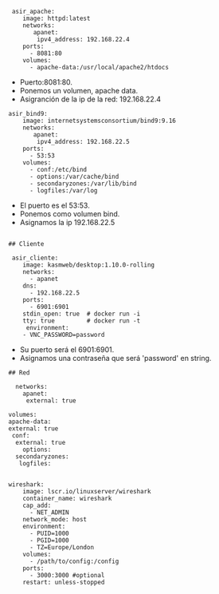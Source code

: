 
~~~
 asir_apache:
    image: httpd:latest
    networks:
       apanet:
        ipv4_address: 192.168.22.4
    ports:
      - 8081:80
    volumes:
      - apache-data:/usr/local/apache2/htdocs
~~~
* Puerto:8081:80.
* Ponemos un volumen, apache data.
* Asigranción de la ip de la red: 192.168.22.4


~~~
asir_bind9:
    image: internetsystemsconsortium/bind9:9.16
    networks:
       apanet:
        ipv4_address: 192.168.22.5
    ports:
      - 53:53
    volumes:
      - conf:/etc/bind
      - options:/var/cache/bind
      - secondaryzones:/var/lib/bind
      - logfiles:/var/log
~~~
* El puerto es el 53:53.
* Ponemos como volumen bind.
* Asignamos la ip 192.168.22.5
~~~

## Cliente

 asir_cliente:
    image: kasmweb/desktop:1.10.0-rolling
    networks:
      - apanet
    dns:
      - 192.168.22.5
    ports:
      - 6901:6901
    stdin_open: true  # docker run -i
    tty: true         # docker run -t
     environment:
    - VNC_PASSWORD=password 

~~~
* Su puerto será el 6901:6901.
* Asignamos una contraseña que será 'password' en string.
~~~
## Red

  networks:
    apanet:
     external: true

~~~

    volumes:
    apache-data:
    external: true
     conf:
      external: true
        options:
      secondaryzones:
       logfiles:
~~~

wireshark:
    image: lscr.io/linuxserver/wireshark
    container_name: wireshark
    cap_add:
      - NET_ADMIN
    network_mode: host
    environment:
      - PUID=1000
      - PGID=1000
      - TZ=Europe/London
    volumes:
      - /path/to/config:/config
    ports:
      - 3000:3000 #optional
    restart: unless-stopped

